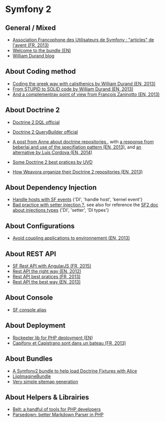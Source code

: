 Symfony 2
=========

General / Mixed
---------------

* [Association Francophone des Utilisateurs de Symfony : "articles" de l'avent (FR, 2013)](http://afsy.fr/avent/2013)
* [Welcome to the bundle (EN)](http://welcometothebundle.com/)
* [William Durand blog](http://williamdurand.fr/)

About Coding method
-------------------

* [Coding the greek way with calisthenics by William Durand (EN, 2013)](http://williamdurand.fr/2013/06/03/object-calisthenics/)
* [From STUPID to SOLID code by William Durand (EN, 2013)](http://williamdurand.fr/2013/07/30/from-stupid-to-solid-code)
* [And a complementray point of view from François Zaninotto (EN, 2013)](http://www.redotheweb.com/2013/06/04/you-should-write-ugly-code.html)

About Doctrine 2
----------

* [Doctrine 2 DQL official](http://doctrine-orm.readthedocs.org/en/latest/reference/dql-doctrine-query-language.html)
* [Doctrine 2 QueryBuilder official](http://doctrine-orm.readthedocs.org/en/latest/reference/query-builder.html)

* [A post from Anne about doctrine repositories ](http://dev.imagineeasy.com/post/44139111915/taiming-repository-classes-in-doctrine-with-the), with [a response from beberlai and use of the specifiation pattern (EN, 2013)](https://github.com/beberlei/whitewashing.de/blob/master/2013/03/04/doctrine_repositories.rst), and [an alternative by Luis Cordova (EN, 2014)](http://www.craftitonline.com/2014/08/alternative-method-to-tame-symfonydoctrine-repositories/)
* [Some Doctrine 2 best pratices by UVD](http://www.uvd.co.uk/blog/some-doctrine-2-best-practices/)
* [How Weavora organize their Doctrine 2 repositories (EN, 2013)](http://weavora.com/blog/2013/08/23/how-we-organize-doctrine2-repositories/)

About Dependency Injection
--------------------

* [Handle hosts with SF events](http://knpuniversity.com/screencast/question-answer-day/symfony2-dynamic-subdomains) {'DI', 'handle host', 'kernel event'}
* [Bad practice with setter injection ?](http://richardmiller.co.uk/2014/03/12/avoiding-setter-injection/), see also for reference the [SF2 doc about injections types](http://symfony.com/doc/current/components/dependency_injection/types.html) {'DI', 'setter', 'DI types'}

About Configurations
--------------

* [Avoid coupling applications to environnement (EN, 2013)](http://richardmiller.co.uk/2013/05/28/symfony2-avoiding-coupling-applications-to-the-environment/)

About REST API
-------

* [SF Rest API with AngularJS (FR, 2015)](http://jeremybarthe.com/2015/01/14/exemple-implementation-api-symfony2-et-client-angularjs/) 
* [Rest API the right way (EN, 2012)](http://williamdurand.fr/2012/08/02/rest-apis-with-symfony2-the-right-way/)
* [Rest API best pratices (FR, 2013)](http://afsy.fr/avent/2013/06-best-practices-pour-vos-apis-rest-http-avec-symfony2)
* [Rest API the best way (EN, 2013)](http://welcometothebundle.com/symfony2-rest-api-the-best-2013-way/)

About Console
----------

* [SF console alias](http://level7systems.co.uk/en/using-symfony2-console-the-right-way/)

About Deployment
----------

* [Rockeeter lib for PHP deployment (EN)](http://rocketeer.autopergamene.eu/)
* [Capifony et Capistrano sont dans un bateau (FR, 2013)](http://afsy.fr/avent/2013/18-capifony-et-capistrano)

About Bundles
-------

* [A Symfony2 bundle to help load Doctrine Fixtures with Alice](https://github.com/hautelook/AliceBundle)
* [LiipImagineBundle](https://github.com/liip/LiipImagineBundle)
* [Very simple sitemap generation](http://enarion.net/programming/php/symfony2/xml-sitemaps/)

About Helpers & Librairies
--------------------

* [Belt: a handful of tools for PHP developers](https://github.com/ilya-dev/belt)
* [Parsedown: better Markdown Parser in PHP](https://github.com/erusev/parsedown)
